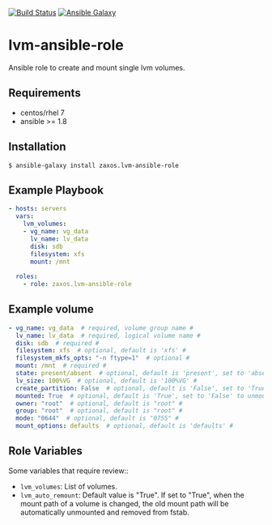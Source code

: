 [![Build Status](https://travis-ci.org/zaxos/lvm-ansible-role.svg?branch=master)](https://travis-ci.org/zaxos/lvm-ansible-role)
[![Ansible Galaxy](https://img.shields.io/badge/galaxy-_zaxos.lvm--ansible--role-blue.svg)](https://galaxy.ansible.com/zaxos/lvm-ansible-role/)

lvm-ansible-role
================

Ansible role to create and mount single lvm volumes.

Requirements
------------
* centos/rhel 7
* ansible >= 1.8

Installation
------------
```
$ ansible-galaxy install zaxos.lvm-ansible-role
```

Example Playbook
----------------
```yaml
- hosts: servers
  vars:
    lvm_volumes:
    - vg_name: vg_data
      lv_name: lv_data
      disk: sdb
      filesystem: xfs
      mount: /mnt
            
  roles:
    - role: zaxos.lvm-ansible-role
```

Example volume
--------------
```yaml
- vg_name: vg_data  # required, volume group name #
  lv_name: lv_data  # required, logical volume name #
  disk: sdb  # required #
  filesystem: xfs  # optional, default is 'xfs' #
  filesystem_mkfs_opts: "-n ftype=1"  # optional #
  mount: /mnt  # required #
  state: present/absent  # optional, default is 'present', set to 'absent' for removal #
  lv_size: 100%VG  # optional, default is '100%VG' #
  create_partition: False  # optional, default is 'False', set to 'True' to create gpt partition before vg creation #
  mounted: True  # optional, default is 'True', set to 'False' to unmount #
  owner: "root"  # optional, default is "root" #
  group: "root"  # optional, default is "root" #
  mode: "0644"  # optional, default is "0755" #
  mount_options: defaults  # optional, default is 'defaults' #
```

Role Variables
--------------
Some variables that require review::
- `lvm_volumes`: List of volumes.
- `lvm_auto_remount`: Default value is "True". If set to "True", when the mount path of a volume is changed, the old mount path will be automatically unmounted and removed from fstab.
